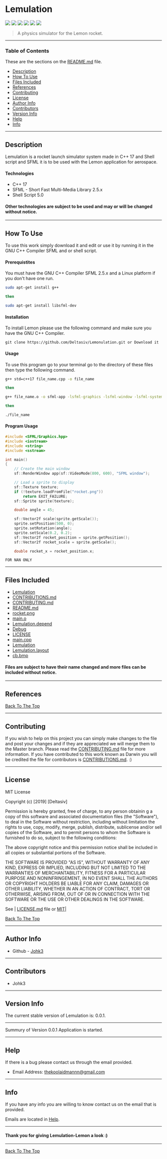 # Lemulation

![](https://img.shields.io/badge/C++-17-blue.svg) ![](https://img.shields.io/badge/license-MIT-lightgray.svg) ![](https://img.shields.io/badge/version-0.0.1-yellow.svg) ![](https://img.shields.io/badge/build-passing-green.svg) ![](https://img.shields.io/badge/ShellScript-5.0-red.svg) ![](https://img.shields.io/badge/SFML-2.5.x-Pink.svg) 

> A physics simulator for the Lemon rocket. 

--- 

### Table of Contents  

These are the sections on the [README.md](https://github.com/Deltasiv/Lemonulation/blob/master/README.md) file. 

- [Description](#description)
- [How To Use](#how-to-use)
- [Files Included](#files-included) 
- [References](#references) 
- [Contributing](#contributing) 
- [License](#license)
- [Author Info](#author-info)
- [Contributors](#contributors) 
- [Version Info](#version-info)
- [Help](#help) 
- [Info](#info) 

--- 

## Description 

Lemulation is a rocket launch simulator system made in C++ 17 and Shell script and SFML it is to be used with the Lemon application for aerospace. 

#### Technologies 

- C++ 17 
- SFML - Short Fast Multi-Media Library 2.5.x
- Shell Script 5.0 

#### Other technologies are subject to be used and may or will be changed without notice. 

--- 

## How To Use 

To use this work simply download it and edit or use it by running it in the GNU C++ Compiler SFML and or shell script.

#### Prerequistites 

You must have the GNU C++ Compiler SFML 2.5.x and a Linux platform if you don't have one run.

```bash 
sudo apt-get install g++

then 

sudo apt-get install libsfml-dev
```

#### Installation 

To install Lemon please use the following command and make sure you have the GNU C++ Compiler. 

```
git clone https://github.com/Deltasiv/Lemonulation.git or Download it 
```

#### Usage 

To use this program go to your terminal go to the directory of these files then type the following command. 

```bash
g++ std=c++17 file_name.cpp -o file_name

then 

g++ file_name.o -o sfml-app -lsfml-graphics -lsfml-window -lsfml-system 

then 

./file_name
```

#### Program Usage 

```cpp
#include <SFML/Graphics.hpp>
#include <iostream>
#include <string>
#include <sstream>

int main()
{
    // Create the main window
    sf::RenderWindow app(sf::VideoMode(800, 600), "SFML window");

    // Load a sprite to display
    sf::Texture texture;
    if (!texture.loadFromFile("rocket.png"))
        return EXIT_FAILURE;
    sf::Sprite sprite(texture);

    double angle = 45;

    sf::Vector2f scale(sprite.getScale());
    sprite.setPosition(500, 0);
    sprite.setRotation(angle);
    sprite.setScale(0.2, 0.2);
    sf::Vector2f rocket_position = sprite.getPosition();
    sf::Vector2f rocket_scale = sprite.getScale();

    double rocket_x = rocket_position.x;
```
```
FOR NAN ONLY 
```

--- 

## Files Included 

- [Lemulation](https://github.com/Deltasiv/Lemulation/tree/master/bin/Debug)
- [CONTRIBUTIONS.md]()
- [CONTRIBUTING.md]()
- [README.md](https://github.com/Deltasiv/Lemulation/blob/master/README.md)
- [rocket.png](https://github.com/Deltasiv/Lemulation/blob/master/rocket.png)
- [main.o](https://github.com/Deltasiv/Lemulation/blob/master/obj/Debug/main.o)
- [Lemulation.depend](https://github.com/Deltasiv/Lemulation/blob/master/Lemulation.depend)
- [Debug](https://github.com/Deltasiv/Lemulation/tree/master/obj/Debug)
- [LICENSE](https://github.com/Deltasiv/Lemulation/blob/master/LICENSE)
- [main.cpp](https://github.com/Deltasiv/Lemulation/blob/master/main.cpp)
- [Lemulation](https://github.com/Deltasiv/Lemulation/blob/master/bin/Debug/Lemulation) 
- [Lemulation.layout](https://github.com/Deltasiv/Lemulation/blob/master/Lemulation.layout)
- [cb.bmp](https://github.com/Deltasiv/Lemulation/blob/master/cb.bmp)

#### Files are subject to have their name changed and more files can be included without notice. 

---

## References 

[Back To The Top](#Lemulation) 

--- 

## Contributing

If you wish to help on this project you can simply make changes to the file and post your changes and if they are appreciated we will merge them to the Master branch. Please read the [CONTRIBUTING.md](https://github.com/YELLOWHATT/Comet/blob/master/CONTRIBUTORS.md) file for more information. If you have contributed to this work known as Darwin you will be credited the file for contributors is [CONTRIBUTIONS.md](https://github.com/YELLOWHATT/Comet/blob/master/CONTRIBUTIONS.md). :) 

--- 

## License 

MIT License 

Copyright (c) [2019] [Deltasiv] 

Permission is hereby granted, free of charge, to any person obtainin g a copy of this software and associated documentation files (the "Software"), to deal in the Software without restriction, including without limitation the rights to use, copy, modify, merge, publish, distribute, sublicense and/or sell copies of the Software, and to permit persons to whom the Software is furnished to do so, subject to the following conditions: 

The above copyright notice and this permission notice shall be included in all copies or substantial portions of the Software. 

THE SOFTWARE IS PROVIDED "AS IS", WITHOUT WARRANTY OF ANY KIND, EXPRESS OR IMPLIED, INCLUDING BUT NOT LIMITED TO THE WARRANTIES OF MERCHANTABILITY, FITNESS FOR A PARTICULAR PURPOSE AND NONINFRINGEMENT, IN NO EVENT SHALL THE AUTHORS OR COPYRIGHT HOLDERS BE LIABLE FOR ANY CLAIM, DAMAGES OR OTHER LIABILITY, WHETHER IN AN ACTION OF CONTRACT, TORT OR OTHERWISE, ARISING FROM, OUT OF OR IN CONNECTION WITH THE SOFTWARE OR THE USE OR OTHER DEALINGS IN THE SOFTWARE. 

See | [LICENSE.md](https://github.com/Deltasiv/Lemulation/blob/master/LICENSE) file or [MIT](https://choosealicense.com/licenses/mit/)|

[Back To The Top](#Lemulation) 

--- 

## Author Info 

- Github - [Johk3](https://github.com/Johk3)

--- 

## Contributors 

- Johk3  

--- 

## Version Info 

The current stable version of Lemulation is: 0.0.1. 

--- 

Summury of Version 0.0.1 Application is started. 

--- 

## Help 

If there is a bug please contact us through the email provided. 

- Email Address: thekoolaidmannn@gmail.com 

--- 

## Info 

If you have any info you are willing to know contact us on the email that is provided. 

Emails are located in [Help](#help).  

--- 

#### Thank you for giving Lemulation-Lemon a look :) 

---

[Back To The Top](#Lemulation)
